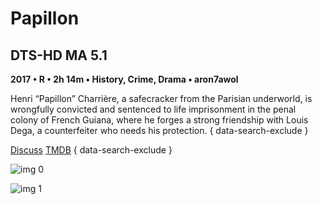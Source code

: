 # Papillon

## DTS-HD MA 5.1

**2017 • R • 2h 14m • History, Crime, Drama • aron7awol**

Henri “Papillon” Charrière, a safecracker from the Parisian underworld, is wrongfully convicted and sentenced to life imprisonment in the penal colony of French Guiana, where he forges a strong friendship with Louis Dega, a counterfeiter who needs his protection.
{ data-search-exclude }

[Discuss](https://www.avsforum.com/threads/bass-eq-for-filtered-movies.2995212/post-57089762)  [TMDB](https://www.themoviedb.org/movie/433498)
{ data-search-exclude }

![img 0](https://i.imgur.com/5SyeBJq.jpg)

![img 1](https://i.imgur.com/nncGNed.jpg)

